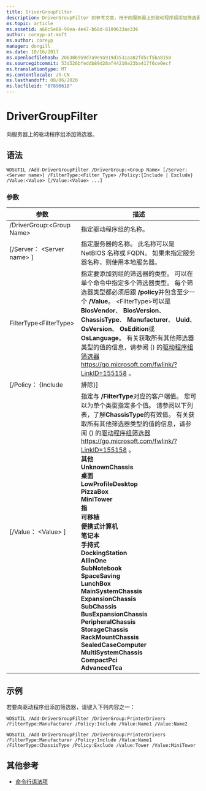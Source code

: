 ```yaml
---
title: DriverGroupFilter
description: DriverGroupFilter 的参考文章，用于向服务器上的驱动程序组添加筛选器。
ms.topic: article
ms.assetid: a66c5e68-99ea-4e47-b68d-8109633ae336
author: coreyp-at-msft
ms.author: coreyp
manager: dongill
ms.date: 10/16/2017
ms.openlocfilehash: 20630b959d7a9e9a919d3531aa82fd5cf5ba8150
ms.sourcegitcommit: 53d526bfeddb89d28af44210a23ba417f6ce0ecf
ms.translationtype: MT
ms.contentlocale: zh-CN
ms.lasthandoff: 08/06/2020
ms.locfileid: "87896618"
---
```

# <a name="add-drivergroupfilter"></a>DriverGroupFilter

向服务器上的驱动程序组添加筛选器。

## <a name="syntax"></a>语法

```
WDSUTIL /Add-DriverGroupFilter /DriverGroup:<Group Name> [/Server:<Server name>] /FilterType:<Filter Type> /Policy:{Include | Exclude} /Value:<Value> [/Value:<Value> ...]
```

### <a name="parameters"></a>参数

|         参数          |                                                                                                                                                                                                                                                                                                                                                                                                                                                                            描述                                                                                                                                                                                                                                                                                                                                                                                                                                                                            |
|----------------------------|-------------------------------------------------------------------------------------------------------------------------------------------------------------------------------------------------------------------------------------------------------------------------------------------------------------------------------------------------------------------------------------------------------------------------------------------------------------------------------------------------------------------------------------------------------------------------------------------------------------------------------------------------------------------------------------------------------------------------------------------------------------------------------------------------------------------------------------------------------------------------------------------------------------------------------------------------------------------|
| /DriverGroup:\<Group Name> |                                                                                                                                                                                                                                                                                                                                                                                                                                                              指定驱动程序组的名称。                                                                                                                                                                                                                                                                                                                                                                                                                                                              |
|  [/Server： \<Server name> ]  |                                                                                                                                                                                                                                                                                                                                                                                                               指定服务器的名称。 此名称可以是 NetBIOS 名称或 FQDN。 如果未指定服务器名称，则使用本地服务器。                                                                                                                                                                                                                                                                                                                                                                                                               |
| FilterType\<FilterType>  |                                                                                                                                                                                                   指定要添加到组的筛选器的类型。 可以在单个命令中指定多个筛选器类型。 每个筛选器类型都必须后跟 **/policy**并包含至少一个 **/Value**。 \<FilterType>可以是**BiosVendor**、 **BiosVersion**、 **ChassisType**、 **Manufacturer**、 **Uuid**、 **OsVersion**、 **OsEdition**或**OsLanguage**。 有关获取所有其他筛选器类型的值的信息，请参阅 () 的[驱动程序组筛选器](https://go.microsoft.com/fwlink/?LinkID=155158) <https://go.microsoft.com/fwlink/?LinkID=155158> 。                                                                                                                                                                                                    |
|     [/Policy： {Include      |                                                                                                                                                                                                                                                                                                                                                                                                                                                                             排除}]                                                                                                                                                                                                                                                                                                                                                                                                                                                                             |
|     [/Value： \<Value> ]      | 指定与 **/FilterType**对应的客户端值。 您可以为单个类型指定多个值。 请参阅以下列表，了解**ChassisType**的有效值。 有关获取所有其他筛选器类型的值的信息，请参阅 () 的[驱动程序组筛选器](https://go.microsoft.com/fwlink/?LinkID=155158) <https://go.microsoft.com/fwlink/?LinkID=155158> 。</br>**其他**</br>**UnknownChassis**</br>**桌面**</br>**LowProfileDesktop**</br>**PizzaBox**</br>**MiniTower**</br>**指**</br>**可移植**</br>**便携式计算机**</br>**笔记本**</br>**手持式**</br>**DockingStation**</br>**AllInOne**</br>**SubNotebook**</br>**SpaceSaving**</br>**LunchBox**</br>**MainSystemChassis**</br>**ExpansionChassis**</br>**SubChassis**</br>**BusExpansionChassis**</br>**PeripheralChassis**</br>**StorageChassis**</br>**RackMountChassis**</br>**SealedCaseComputer**</br>**MultiSystemChassis**</br>**CompactPci**</br>**AdvancedTca** |

## <a name="examples"></a>示例

若要向驱动程序组添加筛选器，请键入下列内容之一：
```
WDSUTIL /Add-DriverGroupFilter /DriverGroup:PrinterDrivers /FilterType:Manufacturer /Policy:Include /Value:Name1 /Value:Name2
```
```
WDSUTIL /Add-DriverGroupFilter /DriverGroup:PrinterDrivers /FilterType:Manufacturer /Policy:Include /Value:Name1 /FilterType:ChassisType /Policy:Exclude /Value:Tower /Value:MiniTower
```

## <a name="additional-references"></a>其他参考

- [命令行语法项](command-line-syntax-key.md)

